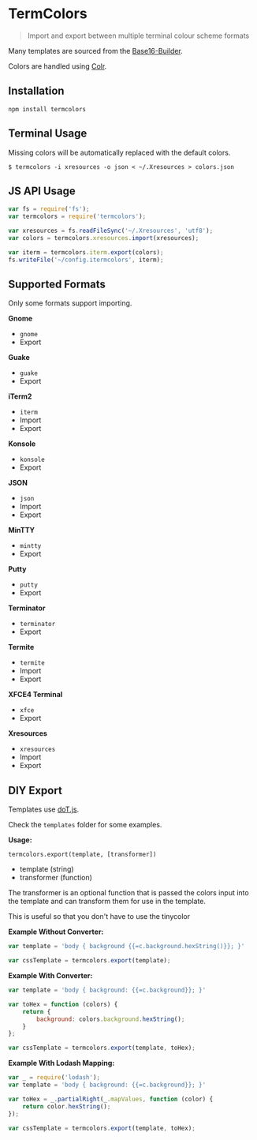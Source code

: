 # TermColors

> Import and export between multiple terminal colour scheme formats

Many templates are sourced from the
[Base16-Builder](https://github.com/chriskempson/base16-builder).

Colors are handled using
[Colr](https://github.com/stayradiated/colr).

## Installation

```
npm install termcolors
```

## Terminal Usage

Missing colors will be automatically replaced with the default colors.

``` shell
$ termcolors -i xresources -o json < ~/.Xresources > colors.json
```

## JS API Usage

```javascript
var fs = require('fs');
var termcolors = require('termcolors');

var xresources = fs.readFileSync('~/.Xresources', 'utf8');
var colors = termcolors.xresources.import(xresources);

var iterm = termcolors.iterm.export(colors);
fs.writeFile('~/config.itermcolors', iterm);
```

## Supported Formats

Only some formats support importing.

**Gnome**

- `gnome`
- Export

**Guake**

- `guake`
- Export

**iTerm2**

- `iterm`
- Import
- Export

**Konsole**

- `konsole`
- Export

**JSON**

- `json`
- Import
- Export

**MinTTY**

- `mintty`
- Export

**Putty**

- `putty`
- Export

**Terminator**

- `terminator`
- Export

**Termite**

- `termite`
- Import
- Export

**XFCE4 Terminal**

- `xfce`
- Export

**Xresources**

- `xresources`
- Import
- Export

## DIY Export

Templates use [doT.js](http://olado.github.io/doT/index.html).

Check the `templates` folder for some examples.

**Usage:**

`termcolors.export(template, [transformer])`

- template (string)
- transformer (function)

The transformer is an optional function that is passed the colors input into
the template and can transform them for use in the template.

This is useful so that you don't have to use the tinycolor 

**Example Without Converter:**

```javascript
var template = 'body { background {{=c.background.hexString()}}; }'

var cssTemplate = termcolors.export(template);
```

**Example With Converter:**

```javascript
var template = 'body { background: {{=c.background}}; }'

var toHex = function (colors) {
    return {
        background: colors.background.hexString();
    }
};

var cssTemplate = termcolors.export(template, toHex);
```


**Example With Lodash Mapping:**

```javascript
var _ = require('lodash');
var template = 'body { background: {{=c.background}}; }'

var toHex = _.partialRight(_.mapValues, function (color) {
    return color.hexString();
});

var cssTemplate = termcolors.export(template, toHex);
```

